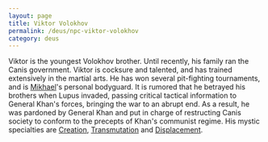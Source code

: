 ```yaml
---
layout: page
title: Viktor Volokhov
permalink: /deus/npc-viktor-volokhov
category: deus
---
```

Viktor is the youngest Volokhov brother. Until recently, his family ran the Canis government. Viktor is cocksure and talented, and has trained extensively in the martial arts. He has won several pit-fighting tournaments, and is [Mikhael](npc-volokhov)'s personal bodyguard. It is rumored that he betrayed his brothers when Lupus invaded, passing critical tactical information to General Khan's forces, bringing the war to an abrupt end. As a result, he was pardoned by General Khan and put in charge of restructing Canis society to conform to the precepts of Khan's communist regime. His mystic specialties are [Creation](/gaming/mystic/creation.html), [Transmutation](/gaming/mystic/transmutation.html) and [Displacement](/gaming/mystic/displacement.html).
